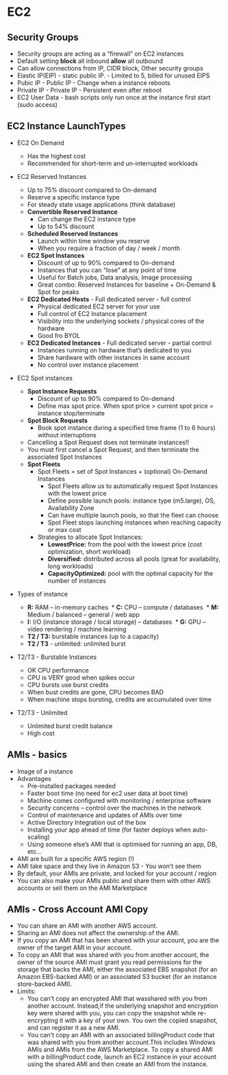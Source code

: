 # EC2

## Security Groups

* Security groups are acting as a “firewall” on EC2 instances 
* Default setting **block** all inbound **allow** all outbound
* Can allow connections from IP, CIDR block, Other security groups
* Elastic IP(EIP) - static public IP. - Limited to 5, billed for unused EIPS
* Pubic IP - Public IP - Change when a instance reboots
* Private IP - Private IP - Persistent even after reboot 
* EC2 User Data - bash scripts only run once at the instance first start (sudo access)

## EC2 Instance LaunchTypes 

  * EC2 On Demand 
    * Has the highest cost 
    * Recommended for short-term and un-interrupted workloads 
  * EC2 Reserved Instances 
    * Up to 75% discount compared to On-demand
    * Reserve a specific instance type
    * For steady state usage applications (think database) 
    * **Convertible Reserved Instance**
       * Can change the EC2 instance type
       * Up to 54% discount 
    * **Scheduled Reserved Instances**
       * Launch within time window you reserve
       * When you require a fraction of day / week / month 
    * **EC2 Spot Instances**
       * Discount of up to 90% compared to On-demand 
       * Instances that you can “lose” at any point of time
       * Useful for Batch jobs, Data analysis, Image processing 
       * Great combo: Reserved Instances for baseline + On-Demand & Spot for peaks 
    * **EC2 Dedicated Hosts** - Full dedicated server - full control
       * Physical dedicated EC2 server for your use
       * Full control of EC2 Instance placement
       * Visibility into the underlying sockets / physical cores of the hardware    
       * Good fro BYOL
    * **EC2 Dedicated Instances** - Full dedicated server - partial control
       * Instances running on hardware that’s dedicated to you 
       * Share hardware with other instances in same account 
       * No control over instance placement 

* EC2 Spot instances
  * **Spot Instance Requests**
    * Discount of up to 90% compared to On-demand
    * Define max spot price. When spot price > current spot price = instance stop/terminate
  * **Spot Block Requests**
    * Book spot instance during a specified time frame (1 to 6 hours) without interruptions 
  * Cancelling a Spot Request does not terminate instances!!
  * You must first cancel a Spot Request, and then terminate the associated Spot Instances 
  * **Spot Fleets**
    * Spot Fleets = set of Spot Instances + (optional) On-Demand Instances 
      * Spot Fleets allow us to automatically request Spot Instances with the lowest price
      * Define possible launch pools: instance type (m5.large), OS, Availability Zone
      * Can have multiple launch pools, so that the fleet can choose
      * Spot Fleet stops launching instances when reaching capacity or max cost 
    * Strategies to allocate Spot Instances:
      * **LowestPrice:** from the pool with the lowest price (cost optimization, short workload) 
      * **Diversified:** distributed across all pools (great for availability, long workloads)
      * **CapacityOptimized:** pool with the optimal capacity for the number of instances 

* Types of instance
  * **R:** RAM – in-memory caches   * **C:** CPU – compute / databases   * **M:** Medium / balanced – general / web app 
  * **I:** I/O (instance storage / local storage) – databases   * **G:** GPU – video rendering / machine learning 
  * **T2 / T3:** burstable instances (up to a capacity) 
  * **T2 / T3** - unlimited: unlimited burst 

* T2/T3 - Burstable Instances
  * OK CPU performance    
  * CPU is VERY good when spikes occur
  * CPU bursts use burst credits    
  * When bust credits are gone, CPU becomes BAD    
  * When machine stops bursting, credits are accumulated over time 

* T2/T3  - Unlimited    
  * Unlimited burst credit balance   
  * High cost

## AMIs - basics
* Image of a instance
* Advantages
  * Pre-installed packages needed 
  * Faster boot time (no need for ec2 user data at boot time)   
  * Machine comes configured with monitoring / enterprise software   
  * Security concerns – control over the machines in the network   
  * Control of maintenance and updates of AMIs over time   
  * Active Directory Integration out of the box   
  * Installing your app ahead of time (for faster deploys when auto-scaling)   
  * Using someone else’s AMI that is optimised for running an app, DB, etc... 
* AMI are built for a specific AWS region (!) 
* AMI take space and they live in Amazon S3 - You won’t see them 
* By default, your AMIs are private, and locked for your account / region 
* You can also make your AMIs public and share them with other AWS accounts or sell them on the AMI Marketplace 

## AMIs - Cross Account AMI Copy 
* You can share an AMI with another AWS account.  
* Sharing an AMI does not affect the ownership of the AMI.  
* If you copy an AMI that has been shared with your account, you are the owner of the target AMI in your account.  
* To copy an AMI that was shared with you from another account, the owner of the source AMI must grant you read permissions for the storage that backs the AMI, either the associated EBS snapshot (for an Amazon EBS-backed AMI) or an associated S3 bucket (for an instance store-backed AMI).  
* Limits:  
  * You can't copy an encrypted AMI that wasshared with you from another account. Instead,if the underlying snapshot and encryption key were shared with you, you can copy the snapshot while re-encrypting it with a key of your own. You own the copied snapshot, and can register it as a new AMI.
  * You can't copy an AMI with an associated billingProduct code that was shared with you from another account.This includes Windows AMIs and AMIs from the AWS Marketplace. To copy a shared AMI with a billingProduct code, launch an EC2 instance in your account using the shared AMI and then create an AMI from the instance. 
